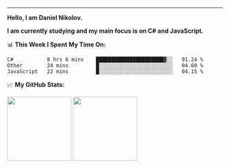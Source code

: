 ---
**Hello, I am Daniel Nikolov.**

**I am currently studying and my main focus is on C# and JavaScript.**

📊 **This Week I Spent My Time On:**
<!--START_SECTION:waka-->
```text
C#           8 hrs 6 mins    ██████████████████████▓░░   91.24 % 
Other        24 mins         █░░░░░░░░░░░░░░░░░░░░░░░░   04.60 % 
JavaScript   22 mins         █░░░░░░░░░░░░░░░░░░░░░░░░   04.15 % 
```
<!--END_SECTION:waka-->

📈 **My GitHub Stats:**

<p>
  <img height="150em" src="https://github-readme-stats.vercel.app/api?username=NikolovDaniel&show_icons=true&hide_border=true&&count_private=true&include_all_commits=true" />
  <img height="150em" src="https://github-readme-stats.vercel.app/api/top-langs/?username=NikolovDaniel&exclude_repo=KNN-Image-Classification&show_icons=true&hide_border=true&layout=compact&langs_count=8s"/>
</p>
